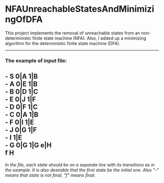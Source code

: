 # NFAUnreachableStatesAndMinimizingOfDFA
This project implements the removal of unreachable states from an non-deterministic finite state machine (NFA).
Also, I added up a minimizing algorithm for the deterministic finite state machine (DFA).

---

### The example of input file:

 \- S 0|A 1|B  
 \- A 0|E 1|B  
 \- B 0|D 1|C  
 \- E 0|J 1|F  
 \- D 0|F 1|C  
 \- C 0|A 1|B  
 \- F 0|I 1|E  
 \- J 0|G 1|F  
 \- I 1|E  
 \- G 0|G 1|G e|H  
  f H  
---
*In the file, each state should be on a separate line with its transitions as in the example. It is also desirable that the first state be the initial one. Also "-" means that state is not final, "f" means final.*


